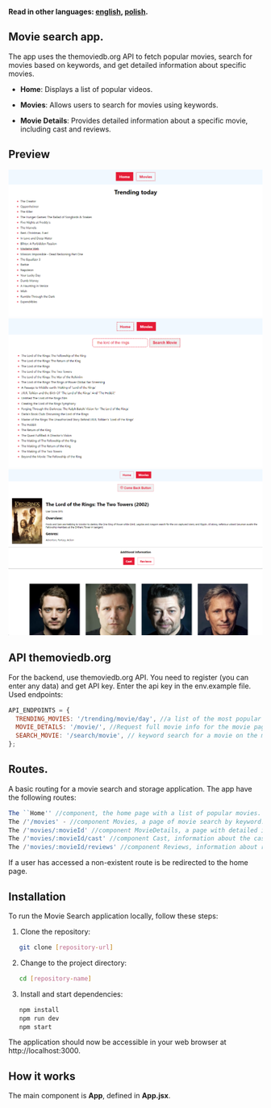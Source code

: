 **Read in other languages: [english](README.md), [polish](README.pl.md).**

## Movie search app.

The app uses the themoviedb.org API to fetch popular movies, search for movies based on keywords, and get detailed information about specific movies.

- **Home**: Displays a list of popular videos.

- **Movies**: Allows users to search for movies using keywords.

- **Movie Details**: Provides detailed information about a specific movie, including cast and reviews.

## Preview
![App look](./assets/project_movie_finder_themoviedb_01.png)
![App look](./assets/project_movie_finder_themoviedb_02.png)
![App look](./assets/project_movie_finder_themoviedb_03.png)

## API themoviedb.org 
For the backend, use themoviedb.org API. You need to register (you can enter any data) and get API key. Enter the api key in the env.example file. Used endpoints:

```javascript
API_ENDPOINTS = {
  TRENDING_MOVIES: '/trending/movie/day', //a list of the most popular movies for today to create a collection on the home page page.
  MOVIE_DETAILS: '/movie/', //Request full movie info for the movie page.
  SEARCH_MOVIE: '/search/movie', // keyword search for a movie on the movies page.
};
```

## Routes.
A basic routing for a movie search and storage application.
The app have the following routes:

```javascript 
The ``Home'' //component, the home page with a list of popular movies.
The /'/movies' - //component Movies, a page of movie search by keyword. keyword.
The /'movies/:movieId' //component MovieDetails, a page with detailed information about the movie.
The /'movies/:movieId/cast' //component Cast, information about the cast. Rendered on the page MovieDetails.
The /'movies/:movieId/reviews' //component Reviews, information about reviews. Rendered on the page MovieDetails.
```

If a user has accessed a non-existent route is be redirected to the home page.

## Installation

To run the Movie Search application locally, follow these steps:

1. Clone the repository:

```bash
   git clone [repository-url]
```

2. Change to the project directory:

```bash
   cd [repository-name]
```

3. Install and start dependencies:
```bash
   npm install
   npm run dev
   npm start
```

The application should now be accessible in your web browser at
http://localhost:3000.

## How it works

The main component is **App**, defined in **App.jsx**.